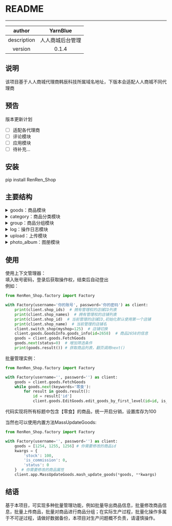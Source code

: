 # README
***
|   author    | YarnBlue |
|:-----------:|:--------:|
| description | 人人商城后台管理 |
|   version   |  0.1.4   |

## 说明
该项目基于人人商城代理商韩辰科技所属域名地址，下版本会适配人人商城不同代理商

## 预告
版本更新计划
- [ ] 适配各代理商
- [ ] 评论模块
- [ ] 应用模块
- [ ] 待补充...

## 安装
pip install RenRen_Shop

## 主要结构
<details><summary>goods：商品模块</summary>
GoodsInfo : 商品信息<br>
AddGoods : 增加商品<br>
EditGoods : 编辑商品<br>
FetchGoods : 获取商品列表
</details>
<details><summary>category：商品分类模块</summary>
Category : 商品分类<br>
</details>
<details><summary>group：商品分组模块</summary>
GroupsInfo : 商品分组信息<br>
FetchGroups : 获取商品分组列表<br>
AddGroup : 增加商品分组<br>
UpdateGroup : 更新商品分组
</details>
<details><summary>log：操作日志模块</summary>
LogInfo : 账户操作日志信息<br>
FetchLogList : 获取操作日志列表<br>
</details>
<details><summary>upload：上传模块</summary>
ImgUploader : 上传图片<br>
</details>
<details><summary>photo_album：图册模块</summary>
AddAlbum : 增加图片分组<br>
</details>

## 使用
使用上下文管理器：<br>
填入账号密码，登录后获取操作权，结束后自动登出<br>
例如：

```python
from RenRen_Shop.factory import Factory

with Factory(username='你的账号', password='你的密码') as client:
    print(client.shop_ids)  # 拥有管理权的店铺ID列表
    print(client.shop_names)  # 拥有管理权的店铺列表
    print(client.shop_id)  # 当前管理的店铺ID,初始化默认使用第一个店铺
    print(client.shop_name)  # 当前管理的店铺名
    client.switch_shop(myshop=125)  # 店铺切换
    client.goods.GoodsInfo.goods_info(id=2658)  # 商品2658的信息
    goods = client.goods.FetchGoods
    goods.next(status=0)  # 增加筛选条件
    print(goods.result()) # 获取商品列表，翻页调用next()
```
批量管理实例：
```python
from RenRen_Shop.factory import Factory

with Factory(username='', password='') as client:
    goods = client.goods.FetchGoods
    while goods.next(keywords='零食'):
        for result in goods.result():
            id = result['id']
            client.goods.EditGoods.edit_goods_by_first_level(id=id, is_commission=1, stock=100)

```
代码实现将所有标题中包含【零食】的商品，统一开启分销，设置库存为100

当然也可以使用内置方法MassUpdateGoods:
```python
from RenRen_Shop.factory import Factory

with Factory(username='', password='') as client:
    goods = [1254, 1255, 1256] # 你需要修改的商品id
    kwargs = {
        'stock': 100,
        'is_commission': 0,
        'status': 0
    }  # 你需要修改的商品属性
    client.app.MassUpdateGoods.mash_update_goods(*goods, **kwargs)
```
## 结语
基于本项目，可实现多种批量管理功能，例如批量导出商品信息，批量修改商品信息，批量上传商品，批量对商品进行商品分组；在实际生产过程，批量化操作多属于不可逆过程，请做好数据备份，本项目对生产问题概不负责，请谨慎操作。
